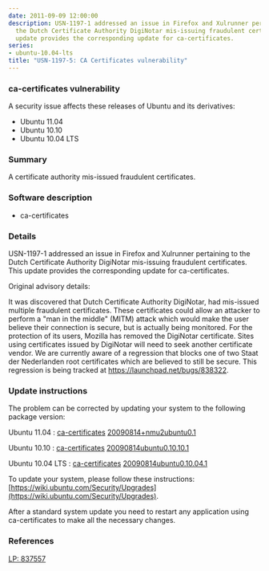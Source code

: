```yaml
---
date: 2011-09-09 12:00:00
description: USN-1197-1 addressed an issue in Firefox and Xulrunner pertaining to
  the Dutch Certificate Authority DigiNotar mis-issuing fraudulent certificates. This
  update provides the corresponding update for ca-certificates.
series:
- ubuntu-10.04-lts
title: "USN-1197-5: CA Certificates vulnerability"
---
```


### ca-certificates vulnerability

A security issue affects these releases of Ubuntu and its derivatives:

* Ubuntu 11.04
* Ubuntu 10.10
* Ubuntu 10.04 LTS

### Summary

A certificate authority mis-issued fraudulent certificates. 

### Software description

* ca-certificates 

### Details

USN-1197-1 addressed an issue in Firefox and Xulrunner pertaining to the Dutch Certificate Authority DigiNotar mis-issuing fraudulent certificates. This update provides the corresponding update for ca-certificates.

Original advisory details:

 It was discovered that Dutch Certificate Authority DigiNotar, had mis-issued multiple fraudulent certificates. These certificates could allow an attacker to perform a &quot;man in the middle&quot; (MITM) attack which would make the user believe their connection is secure, but is actually being monitored. For the protection of its users, Mozilla has removed the DigiNotar certificate. Sites using certificates issued by DigiNotar will need to seek another certificate vendor. We are currently aware of a regression that blocks one of two Staat der Nederlanden root certificates which are believed to still be secure. This regression is being tracked at https://launchpad.net/bugs/838322. 

### Update instructions

The problem can be corrected by updating your system to the following package version:

Ubuntu 11.04
 : [ca-certificates](https://launchpad.net/ubuntu/+source/ca-certificates) <span> [20090814+nmu2ubuntu0.1](https://launchpad.net/ubuntu/+source/ca-certificates/20090814+nmu2ubuntu0.1) </span> 

Ubuntu 10.10
 : [ca-certificates](https://launchpad.net/ubuntu/+source/ca-certificates) <span> [20090814ubuntu0.10.10.1](https://launchpad.net/ubuntu/+source/ca-certificates/20090814ubuntu0.10.10.1) </span> 

Ubuntu 10.04 LTS
 : [ca-certificates](https://launchpad.net/ubuntu/+source/ca-certificates) <span> [20090814ubuntu0.10.04.1](https://launchpad.net/ubuntu/+source/ca-certificates/20090814ubuntu0.10.04.1) </span> 

To update your system, please follow these instructions: [https://wiki.ubuntu.com/Security/Upgrades](https://wiki.ubuntu.com/Security/Upgrades).

After a standard system update you need to restart any application using ca-certificates to make all the necessary changes. 

### References

 [LP: 837557](https://launchpad.net/bugs/837557)
